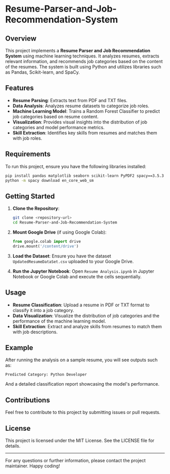 # Resume-Parser-and-Job-Recommendation-System


## Overview

This project implements a **Resume Parser and Job Recommendation System** using machine learning techniques. It analyzes resumes, extracts relevant information, and recommends job categories based on the content of the resumes. The system is built using Python and utilizes libraries such as Pandas, Scikit-learn, and SpaCy.

## Features

- **Resume Parsing**: Extracts text from PDF and TXT files.
- **Data Analysis**: Analyzes resume datasets to categorize job roles.
- **Machine Learning Model**: Trains a Random Forest Classifier to predict job categories based on resume content.
- **Visualization**: Provides visual insights into the distribution of job categories and model performance metrics.
- **Skill Extraction**: Identifies key skills from resumes and matches them with job roles.

## Requirements

To run this project, ensure you have the following libraries installed:

```bash
pip install pandas matplotlib seaborn scikit-learn PyPDF2 spacy==3.5.3
python -m spacy download en_core_web_sm
```

## Getting Started

1. **Clone the Repository**:
   ```bash
   git clone <repository-url>
   cd Resume-Parser-and-Job-Recommendation-System
   ```

2. **Mount Google Drive** (if using Google Colab):
   ```python
   from google.colab import drive
   drive.mount('/content/drive')
   ```

3. **Load the Dataset**:
   Ensure you have the dataset `UpdatedResumeDataSet.csv` uploaded to your Google Drive.

4. **Run the Jupyter Notebook**:
   Open `Resume Analysis.ipynb` in Jupyter Notebook or Google Colab and execute the cells sequentially.

## Usage

- **Resume Classification**: Upload a resume in PDF or TXT format to classify it into a job category.
- **Data Visualization**: Visualize the distribution of job categories and the performance of the machine learning model.
- **Skill Extraction**: Extract and analyze skills from resumes to match them with job descriptions.

## Example

After running the analysis on a sample resume, you will see outputs such as:

```
Predicted Category: Python Developer
```

And a detailed classification report showcasing the model's performance.

## Contributions

Feel free to contribute to this project by submitting issues or pull requests. 

## License

This project is licensed under the MIT License. See the LICENSE file for details.

---

For any questions or further information, please contact the project maintainer. Happy coding!
